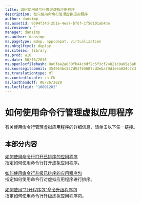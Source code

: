 ```yaml
---
title: 如何使用命令行管理虚拟应用程序
description: 如何使用命令行管理虚拟应用程序
author: dansimp
ms.assetid: 9394f34d-2b1e-4ea7-bf6f-1f56101ab4de
ms.reviewer: ''
manager: dansimp
ms.author: dansimp
ms.pagetype: mdop, appcompat, virtualization
ms.mktglfcycl: deploy
ms.sitesec: library
ms.prod: w10
ms.date: 06/16/2016
ms.openlocfilehash: 0a6faa2a830fb44cbdf2c5f3cf24821c0a65e5ab
ms.sourcegitcommit: 354664bc527d93f80687cd2eba70d1eea024c7c3
ms.translationtype: MT
ms.contentlocale: zh-CN
ms.lasthandoff: 06/26/2020
ms.locfileid: "10801283"
---
```

# 如何使用命令行管理虚拟应用程序


有关使用命令行管理虚拟应用程序的详细信息，请单击以下任一链接。

## 本部分内容


<a href="" id="how-to-open-a-sequenced-application-using-the-command-line"></a>[如何使用命令行打开已排序的应用程序](how-to-open-a-sequenced-application-using-the-command-line.md)  
指定如何使用命令行打开虚拟应用程序。

<a href="" id="how-to-upgrade-a-sequenced-application-package-using-the-command-line"></a>[如何使用命令行升级已排序的应用程序包](how-to-upgrade-a-sequenced-application-package-using-the-command-line.md)  
指定如何使用命令行对虚拟应用程序进行排序。

<a href="" id="how-to-upgrade-a-package-using-the-open-package-command"></a>[如何使用“打开程序包”命令升级程序包](how-to-upgrade-a-package-using-the-open-package-command.md)  
指定如何使用命令行升级虚拟应用程序包。

 

 





